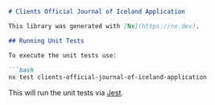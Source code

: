 ```markdown
# Clients Official Journal of Iceland Application

This library was generated with [Nx](https://nx.dev).

## Running Unit Tests

To execute the unit tests use:

```bash
nx test clients-official-journal-of-iceland-application
```

This will run the unit tests via [Jest](https://jestjs.io).
```